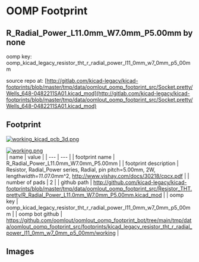 # OOMP Footprint  
## R_Radial_Power_L11.0mm_W7.0mm_P5.00mm  by none  
  
oomp key: oomp_kicad_legacy_resistor_tht_r_radial_power_l11_0mm_w7_0mm_p5_00mm  
  
source repo at: [http://gitlab.com/kicad-legacy/kicad-footprints/blob/master/tmp/data/oomlout_oomp_footprint_src/Socket.pretty/Wells_648-0482211SA01.kicad_mod](http://gitlab.com/kicad-legacy/kicad-footprints/blob/master/tmp/data/oomlout_oomp_footprint_src/Socket.pretty/Wells_648-0482211SA01.kicad_mod)  
## Footprint  
  
[![working_kicad_pcb_3d.png](working_kicad_pcb_3d_600.png)](working_kicad_pcb_3d.png)  
  
[![working.png](working_600.png)](working.png)  
| name | value | 
| --- | --- | 
| footprint name | R_Radial_Power_L11.0mm_W7.0mm_P5.00mm | 
| footprint description | Resistor, Radial_Power series, Radial, pin pitch=5.00mm, 2W, length*width=11.0*7.0mm^2, http://www.vishay.com/docs/30218/cpcx.pdf | 
| number of pads | 2 | 
| github path | http://github.com/kicad-legacy/kicad-footprints/blob/master/tmp/data/oomlout_oomp_footprint_src/Resistor_THT.pretty/R_Radial_Power_L11.0mm_W7.0mm_P5.00mm.kicad_mod | 
| oomp key | oomp_kicad_legacy_resistor_tht_r_radial_power_l11_0mm_w7_0mm_p5_00mm | 
| oomp bot github | https://github.com/oomlout/oomlout_oomp_footprint_bot/tree/main/tmp/data/oomlout_oomp_footprint_src/footprints/kicad_legacy_resistor_tht_r_radial_power_l11_0mm_w7_0mm_p5_00mm/working | 
## Images  
